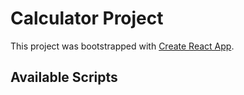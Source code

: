 # Calculator Project
This project was bootstrapped with [Create React App](https://github.com/facebook/create-react-app).
## Available Scripts
